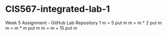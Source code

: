 # CIS567-integrated-lab-1
Week 5 Assignment - GitHub Lab Repository 1
m = 5
put m
m = m * 2 put m
m = m * m put m
m = m + 15 put m
